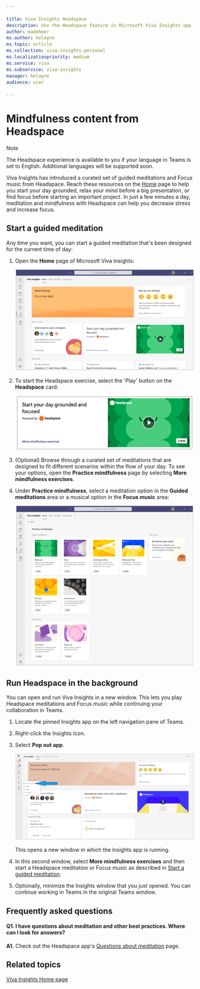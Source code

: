 ```yaml
---

title: Viva Insights Headspace 
description: Use the Headspace feature in Microsoft Viva Insights app
author: madehmer
ms.author: helayne
ms.topic: article
ms.collection: viva-insights-personal
ms.localizationpriority: medium 
ms.service: viva
ms.subservice: viva-insights
manager: helayne
audience: user

---
```


# Mindfulness content from Headspace

>[!NOTE]
>The Headspace experience is available to you if your language in Teams is set to English. Additional languages will be supported soon.

Viva Insights has introduced a curated set of guided meditations and Focus music from Headspace. Reach these resources on the [Home](viva-insights-home.md) page to help you start your day grounded, relax your mind before a big presentation, or find focus before starting an important project. <!-- VERIFY WITH ANJI BUT KEEPING THIS OUT FOR NOW: A Headspace meditation to mindfully wrap up the day will also be integrated into the virtual commute. --> In just a few minutes a day, meditation and mindfulness with Headspace can help you decrease stress and increase focus.

## Start a guided meditation

Any time you want, you can start a guided meditation that's been designed for the current time of day:

1. Open the **Home** page of Microsoft Viva Insights:

   ![Home page with Headspace.](images/home-page-with-headspace.png)

2. To start the Headspace exercise, select the 'Play' button on the **Headspace** card:

   ![Headspace card.](images/headspace-card-65.png)

<!-- ![Headspace is running.](images/in-headspace.png) -->

3. (Optional) Browse through a curated set of meditations that are designed to fit different scenarios within the flow of your day. To see your options, open the **Practice mindfulness** page by selecting **More mindfulness exercises**.

4. Under **Practice mindfulness**, select a meditation option in the **Guided meditations** area or a musical option in the **Focus music** area:

   ![Mindfulness option is running.](images/mindful-options.png)

## Run Headspace in the background

You can open and run Viva Insights in a new window. This lets you play Headspace meditations and Focus music while continuing your collaboration in Teams.

1. Locate the pinned Insights app on the left navigation pane of Teams.

2. Right-click the Insights icon.

3. Select **Pop out app**.

   ![Pop-out Headspace app.](images/to-pop-out-2.png)

   This opens a new window in which the Insights app is running.

4. In this second window, select **More mindfulness exercises** and then start a Headspace meditation or Focus music as described in [Start a guided meditation](#start-a-guided-meditation).

5. Optionally, minimize the Insights window that you just opened. You can continue working in Teams in the original Teams window.

## Frequently asked questions

#### Q1. I have questions about meditation and other best practices. Where can I look for answers?

**A1.** Check out the Headspace app's [Questions about meditation](https://www.headspace.com/meditation-101/faq) page.

## Related topics

[Viva Insights Home page](viva-insights-home.md)
